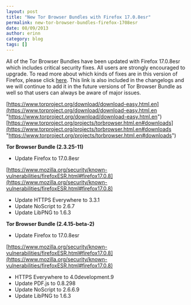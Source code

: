 ```yaml
---
layout: post
title: "New Tor Browser Bundles with Firefox 17.0.8esr"
permalink: new-tor-browser-bundles-firefox-1708esr
date: 08/09/2013
author: erinn
category: blog
tags: []
---
```


All of the Tor Browser Bundles have been updated with Firefox 17.0.8esr which includes critical security fixes. All users are strongly encouraged to upgrade. To read more about which kinds of fixes are in this version of Firefox, please click [here](https://www.mozilla.org/security/known-vulnerabilities/firefoxESR.html#firefox17.0.8). This link is also included in the changelogs and we will continue to add it in the future versions of Tor Browser Bundle as well so that users can always be aware of major issues.

[https://www.torproject.org/download/download-easy.html.en](https://www.torproject.org/download/download-easy.html.en "https://www.torproject.org/download/download-easy.html.en")  
 [https://www.torproject.org/projects/torbrowser.html.en#downloads](https://www.torproject.org/projects/torbrowser.html.en#downloads "https://www.torproject.org/projects/torbrowser.html.en#downloads")

**Tor Browser Bundle (2.3.25-11)**

- Update Firefox to 17.0.8esr

[https://www.mozilla.org/security/known-vulnerabilities/firefoxESR.html#firefox17.0.8](https://www.mozilla.org/security/known-vulnerabilities/firefoxESR.html#firefox17.0.8)

- Update HTTPS Everywhere to 3.3.1
- Update NoScript to 2.6.7
- Update LibPNG to 1.6.3

**Tor Browser Bundle (2.4.15-beta-2)**

- Update Firefox to 17.0.8esr

[https://www.mozilla.org/security/known-vulnerabilities/firefoxESR.html#firefox17.0.8](https://www.mozilla.org/security/known-vulnerabilities/firefoxESR.html#firefox17.0.8)

- HTTPS Everywhere to 4.0development.9
- Update PDF.js to 0.8.298
- Update NoScript to 2.6.6.9
- Update LibPNG to 1.6.3

